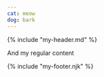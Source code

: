 ```yaml
---
cat: meow
dog: bark
---
```

{% include "my-header.md" %}

And my regular content

{% include "my-footer.njk" %}